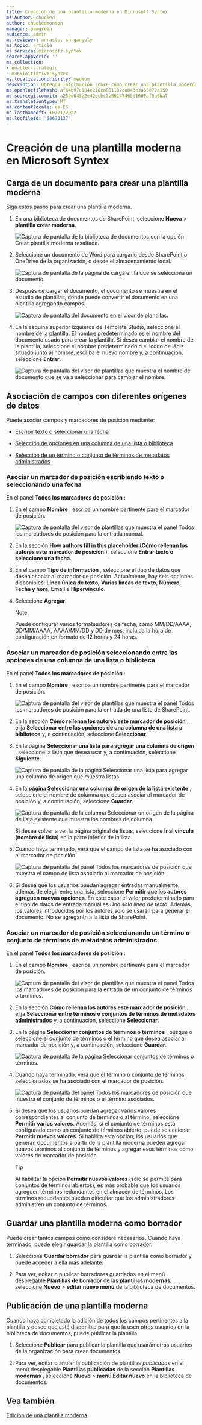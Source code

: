 ```yaml
---
title: Creación de una plantilla moderna en Microsoft Syntex
ms.author: chucked
author: chuckedmonson
manager: pamgreen
audience: admin
ms.reviewer: anrasto, shrganguly
ms.topic: article
ms.service: microsoft-syntex
search.appverid: ''
ms.collection:
- enabler-strategic
- m365initiative-syntex
ms.localizationpriority: medium
description: Obtenga información sobre cómo crear una plantilla moderna en Microsoft Syntex.
ms.openlocfilehash: af64b97c104e218ca851182ce043e3a65e72a159
ms.sourcegitcommit: a250d043a2e42ecbc7b86147468d1660af5a6ba7
ms.translationtype: MT
ms.contentlocale: es-ES
ms.lasthandoff: 10/21/2022
ms.locfileid: "68673137"
---
```

# <a name="create-a-modern-template-in-microsoft-syntex"></a>Creación de una plantilla moderna en Microsoft Syntex

## <a name="upload-a-document-to-create-a-modern-template"></a>Carga de un documento para crear una plantilla moderna

Siga estos pasos para crear una plantilla moderna.

1. En una biblioteca de documentos de SharePoint, seleccione **Nueva** > **plantilla crear moderna**.

   ![Captura de pantalla de la biblioteca de documentos con la opción Crear plantilla moderna resaltada.](../media/content-understanding/content-assembly-create-template-1.png)

2. Seleccione un documento de Word para cargarlo desde SharePoint o OneDrive de la organización, o desde el almacenamiento local.

   ![Captura de pantalla de la página de carga en la que se selecciona un documento.](../media/content-understanding/content-assembly-pick-a-file.png)

3. Después de cargar el documento, el documento se muestra en el estudio de plantillas, donde puede convertir el documento en una plantilla agregando campos.

   ![Captura de pantalla del documento en el visor de plantillas.](../media/content-understanding/content-assembly-create-template-3.png)

4. En la esquina superior izquierda de Template Studio, seleccione el nombre de la plantilla. El nombre predeterminado es el nombre del documento usado para crear la plantilla. Si desea cambiar el nombre de la plantilla, seleccione el nombre predeterminado o el icono de lápiz situado junto al nombre, escriba el nuevo nombre y, a continuación, seleccione **Entrar**.

   ![Captura de pantalla del visor de plantillas que muestra el nombre del documento que se va a seleccionar para cambiar el nombre.](../media/content-understanding/content-assembly-create-template-3a.png)

<!---
5. Create placeholders for all dynamic text in the document that users might want to change from one document to another. For example, you might want to create a placeholder for input such as company name, client name, address, phone number, or date.

    To create a placeholder, select the text (such as the date). The **All placeholders** panel will open, where you'll give the placeholder a relevant name and choose the type of input you want to associate with the placeholder.
 
   ![Screenshot of the template viewer showing a field highlighted and the All placeholders panel.](../media/content-understanding/content-assembly-create-template-4b.png)

   Currently, there are three ways for users to fill in a placeholder:

   - [Enter text or select a date](#associate-a-placeholder-by-entering-text-or-selecting-a-date)
   - [Select from choices in a column of a list or library](#associate-a-placeholder-by-selecting-from-choices-in-a-column-of-a-list-or-library)
   - [Select from managed metadata term set or term](#associate-a-placeholder-by-selecting-from-managed-metadata-term-set-or-term)

   > [!NOTE]
   > You can create placeholders for text, and also placeholders for text within cells in a table. However, images, smart art, complete tables, and bulleted lists are currently not supported.   
--->

## <a name="associate-fields-with-different-data-sources"></a>Asociación de campos con diferentes orígenes de datos

Puede asociar campos y marcadores de posición mediante:

- [Escribir texto o seleccionar una fecha](#associate-a-placeholder-by-entering-text-or-selecting-a-date)

- [Selección de opciones en una columna de una lista o biblioteca](#associate-a-placeholder-by-selecting-from-choices-in-a-column-of-a-list-or-library)

- [Selección de un término o conjunto de términos de metadatos administrados](#associate-a-placeholder-by-selecting-from-a-managed-metadata-term-set-or-term)

### <a name="associate-a-placeholder-by-entering-text-or-selecting-a-date"></a>Asociar un marcador de posición escribiendo texto o seleccionando una fecha

En el panel **Todos los marcadores de posición** :

1. En el campo **Nombre** , escriba un nombre pertinente para el marcador de posición.

   ![Captura de pantalla del visor de plantillas que muestra el panel Todos los marcadores de posición para la entrada manual.](../media/content-understanding/content-assembly-create-template-5a.png)

2. En la sección **How authors fill in this placeholder (Cómo rellenan los autores este marcador de posición** ), seleccione **Entrar texto o seleccione una fecha**.

3. En el campo **Tipo de información** , seleccione el tipo de datos que desea asociar al marcador de posición. Actualmente, hay seis opciones disponibles: **Línea única de texto**, **Varias líneas de texto**, **Número**, **Fecha y hora**, **Email** e **Hipervínculo**.

4. Seleccione **Agregar**.

   > [!NOTE]
   > Puede configurar varios formateadores de fecha, como MM/DD/AAAA, DD/MM/AAAA, AAAA/MM/DD y DD de mes, incluida la hora de configuración en formato de 12 horas y 24 horas. 

### <a name="associate-a-placeholder-by-selecting-from-choices-in-a-column-of-a-list-or-library"></a>Asociar un marcador de posición seleccionando entre las opciones de una columna de una lista o biblioteca

En el panel **Todos los marcadores de posición** :

1. En el campo **Nombre** , escriba un nombre pertinente para el marcador de posición.

   ![Captura de pantalla del visor de plantillas que muestra el panel Todos los marcadores de posición para la entrada de una lista de SharePoint.](../media/content-understanding/content-assembly-create-template-6a.png)

2. En la sección **Cómo rellenan los autores este marcador de posición** , elija **Seleccionar entre las opciones de una columna de una lista o biblioteca** y, a continuación, seleccione **Seleccionar**.

3. En la página **Seleccionar una lista para agregar una columna de origen** , seleccione la lista que desea usar y, a continuación, seleccione **Siguiente**.

   ![Captura de pantalla de la página Seleccionar una lista para agregar una columna de origen que muestra listas.](../media/content-understanding/content-assembly-create-template-7.png)

4. En la **página Seleccionar una columna de origen de la lista existente** , seleccione el nombre de columna que desea asociar al marcador de posición y, a continuación, seleccione **Guardar**.

   ![Captura de pantalla de la columna Seleccionar un origen de la página de lista existente que muestra los nombres de columna.](../media/content-understanding/content-assembly-create-template-8.png)

    Si desea volver a ver la página original de listas, seleccione **Ir al vínculo (nombre de lista)** en la parte inferior de la lista.

5. Cuando haya terminado, verá que el campo de lista se ha asociado con el marcador de posición.

   ![Captura de pantalla del panel Todos los marcadores de posición que muestra el campo de lista asociado al marcador de posición.](../media/content-understanding/content-assembly-create-template-9.png)

6. Si desea que los usuarios puedan agregar entradas manualmente, además de elegir entre una lista, seleccione **Permitir que los autores agreguen nuevas opciones**. En este caso, el valor predeterminado para el tipo de datos de entrada manual es *Una sola línea de texto*. Además, los valores introducidos por los autores solo se usarán para generar el documento. No se agregarán a la lista de SharePoint.

### <a name="associate-a-placeholder-by-selecting-from-a-managed-metadata-term-set-or-term"></a>Asociar un marcador de posición seleccionando un término o conjunto de términos de metadatos administrados

En el panel **Todos los marcadores de posición** :

1. En el campo **Nombre** , escriba un nombre pertinente para el marcador de posición.

   ![Captura de pantalla del visor de plantillas que muestra el panel Todos los marcadores de posición para la entrada de un conjunto de términos o términos.](../media/content-understanding/content-assembly-create-template-term.png)

2. En la sección **Cómo rellenan los autores este marcador de posición** , elija **Seleccionar entre términos o conjuntos de términos de metadatos administrados** y, a continuación, seleccione **Seleccionar**.

3. En la página **Seleccionar conjuntos de términos o términos** , busque o seleccione el conjunto de términos o el término que desea asociar al marcador de posición y, a continuación, seleccione **Guardar**.

   ![Captura de pantalla de la página Seleccionar conjuntos de términos o términos.](../media/content-understanding/content-assembly-select-term.png)

4. Cuando haya terminado, verá que el término o conjunto de términos seleccionados se ha asociado con el marcador de posición. 

   ![Captura de pantalla del panel Todos los marcadores de posición que muestra el conjunto de términos o el término asociados.](../media/content-understanding/content-assembly-associated-term.png)

5. Si desea que los usuarios puedan agregar varios valores correspondientes al conjunto de términos o al término, seleccione **Permitir varios valores**. Además, si el conjunto de términos está configurado como un conjunto de términos abierto, puede seleccionar **Permitir nuevos valores**. Si habilita esta opción, los usuarios que generan documentos a partir de la plantilla moderna pueden agregar nuevos términos al conjunto de términos y agregar esos términos como valores de marcador de posición.

   > [!TIP]
   > Al habilitar la opción **Permitir nuevos valores** (solo se permite para conjuntos de términos abiertos), es más probable que los usuarios agreguen términos redundantes en el almacén de términos. Los términos redundantes pueden dificultar que los administradores administren un conjunto de términos.

## <a name="save-a-modern-template-as-a-draft"></a>Guardar una plantilla moderna como borrador

Puede crear tantos campos como considere necesarios. Cuando haya terminado, puede elegir guardar la plantilla como borrador.

1. Seleccione **Guardar borrador** para guardar la plantilla como borrador y puede acceder a ella más adelante.

2. Para ver, editar o publicar borradores guardados en el menú desplegable **Plantillas de borrador** de las **plantillas modernas**, seleccione **Nuevo** > **editar nuevo menú** de la biblioteca de documentos.

## <a name="publish-a-modern-template"></a>Publicación de una plantilla moderna

Cuando haya completado la adición de todos los campos pertinentes a la plantilla y desee que esté disponible para que la usen otros usuarios en la biblioteca de documentos, puede publicar la plantilla.

1. Seleccione **Publicar** para publicar la plantilla que usarán otros usuarios de la organización para crear documentos.

2. Para ver, editar o anular la publicación de plantillas *publicadas* en el menú desplegable **Plantillas publicadas** de la sección **Plantillas modernas** , seleccione **Nuevo** > **menú Editar nuevo** en la biblioteca de documentos. 

## <a name="see-also"></a>Vea también

[Edición de una plantilla moderna](content-assembly-edit-template.md)